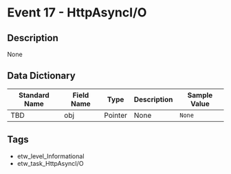 # Event 17 - HttpAsyncI/O

## Description
None

## Data Dictionary
|Standard Name|Field Name|Type|Description|Sample Value|
|---|---|---|---|---|
|TBD|obj|Pointer|None|`None`|

## Tags
* etw_level_Informational
* etw_task_HttpAsyncI/O